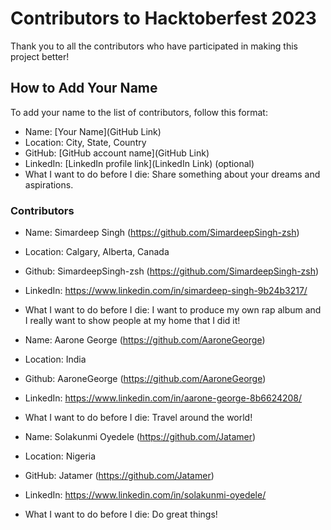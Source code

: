 # Contributors to Hacktoberfest 2023

Thank you to all the contributors who have participated in making this project better!

## How to Add Your Name

To add your name to the list of contributors, follow this format:

- Name: [Your Name](GitHub Link)
- Location: City, State, Country
- GitHub: [GitHub account name](GitHub Link)
- LinkedIn: [LinkedIn profile link](LinkedIn Link) (optional)
- What I want to do before I die: Share something about your dreams and aspirations.

### Contributors

- Name: Simardeep Singh (https://github.com/SimardeepSingh-zsh)
- Location: Calgary, Alberta, Canada
- Github: SimardeepSingh-zsh (https://github.com/SimardeepSingh-zsh)
- LinkedIn: https://www.linkedin.com/in/simardeep-singh-9b24b3217/
- What I want to do before I die: I want to produce my own rap album and I really want to show people at my home that I did it!


- Name: Aarone George (https://github.com/AaroneGeorge)
- Location: India
- Github: AaroneGeorge (https://github.com/AaroneGeorge)
- LinkedIn: https://www.linkedin.com/in/aarone-george-8b6624208/
- What I want to do before I die: Travel around the world!


- Name: Solakunmi Oyedele (https://github.com/Jatamer)
- Location: Nigeria
- GitHub: Jatamer (https://github.com/Jatamer)
- LinkedIn: https://www.linkedin.com/in/solakunmi-oyedele/ 
- What I want to do before I die: Do great things!